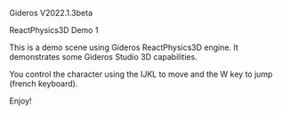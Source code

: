 Gideros V2022.1.3beta

ReactPhysics3D Demo 1


This is a demo scene using Gideros ReactPhysics3D engine. It demonstrates some Gideros Studio 3D capabilities.

You control the character using the IJKL to move and the W key to jump (french keyboard).


Enjoy!
